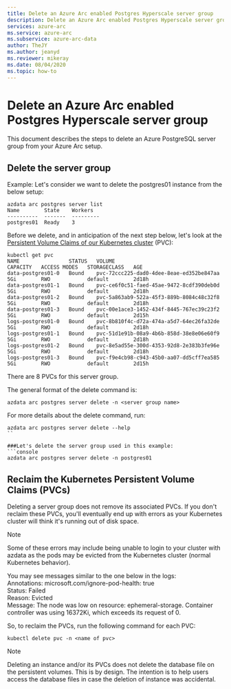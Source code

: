 ```yaml
---
title: Delete an Azure Arc enabled Postgres Hyperscale server group
description: Delete an Azure Arc enabled Postgres Hyperscale server group
services: azure-arc
ms.service: azure-arc
ms.subservice: azure-arc-data
author: TheJY
ms.author: jeanyd
ms.reviewer: mikeray
ms.date: 08/04/2020
ms.topic: how-to
---
```


# Delete an Azure Arc enabled Postgres Hyperscale server group

This document describes the steps to delete an Azure PostgreSQL server group from your Azure Arc setup.

## Delete the server group

Example:
Let's consider we want to delete the postgres01 instance from the below setup:

```console
azdata arc postgres server list
Name        State    Workers
----------  -------  ---------
postgres01  Ready    3
```

Before we delete, and in anticipation of the next step below, let's look at the [Persistent Volume Claims of our Kubernetes cluster](https://kubernetes.io/docs/concepts/storage/persistent-volumes/) (PVC):

```console
kubectl get pvc
NAME                STATUS   VOLUME                                     CAPACITY   ACCESS MODES   STORAGECLASS   AGE
data-postgres01-0   Bound    pvc-72ccc225-dad0-4dee-8eae-ed352be847aa   5Gi        RWO            default        2d18h
data-postgres01-1   Bound    pvc-ce6f0c51-faed-45ae-9472-8cdf390deb0d   5Gi        RWO            default        2d18h
data-postgres01-2   Bound    pvc-5a863ab9-522a-45f3-889b-8084c48c32f8   5Gi        RWO            default        2d18h
data-postgres01-3   Bound    pvc-00e1ace3-1452-434f-8445-767ec39c23f2   5Gi        RWO            default        2d15h
logs-postgres01-0   Bound    pvc-8b810f4c-d72a-474a-a5d7-64ec26fa32de   5Gi        RWO            default        2d18h
logs-postgres01-1   Bound    pvc-51d1e91b-08a9-4b6b-858d-38e8e06e60f9   5Gi        RWO            default        2d18h
logs-postgres01-2   Bound    pvc-8e5ad55e-300d-4353-92d8-2e383b3fe96e   5Gi        RWO            default        2d18h
logs-postgres01-3   Bound    pvc-f9e4cb98-c943-45b0-aa07-dd5cff7ea585   5Gi        RWO            default        2d15h
```
There are 8 PVCs for this server group.


The general format of the delete command is:
```terminal
azdata arc postgres server delete -n <server group name>
```
For more details about the delete command, run:
```terminal
azdata arc postgres server delete --help
``

###Let's delete the server group used in this example:
```console
azdata arc postgres server delete -n postgres01
```

## Reclaim the Kubernetes Persistent Volume Claims (PVCs)

Deleting a server group does not remove its associated PVCs. If you don't reclaim these PVCs, you'll eventually end up with errors as your Kubernetes cluster will think it's running out of disk space.

>[!NOTE] 
> Some of these errors may include being unable to login to your cluster with azdata as the pods may be evicted from the Kubernetes cluster (normal Kubernetes behavior).

You may see messages similar to the one below in the logs:  
    Annotations:    microsoft.com/ignore-pod-health: true  
    Status:         Failed  
    Reason:         Evicted  
    Message:        The node was low on resource: ephemeral-storage. Container controller was using 16372Ki, which exceeds its request of 0.  

So, to reclaim the PVCs, run the following command for each PVC:
```console
kubectl delete pvc -n <name of pvc>
```

> [!NOTE]
> Deleting an instance and/or its PVCs does not delete the database file on the persistent volumes. This is by design. The intention is to help users access the database files in case the deletion of instance was accidental.
